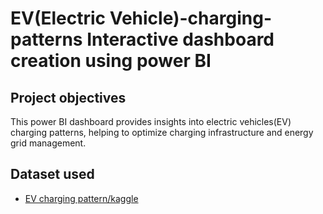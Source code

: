 # EV(Electric Vehicle)-charging-patterns Interactive dashboard creation using power BI
## Project objectives
This power BI dashboard provides insights into electric vehicles(EV) charging patterns, helping to optimize charging infrastructure and energy grid management. 
## Dataset used
- <a href = "https://github.com/abebag2022/EV-charging-pattern/blob/main/ev_charging_patterns.csv">EV charging pattern/kaggle</a>

